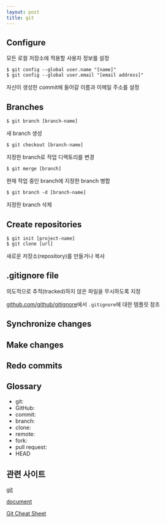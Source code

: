 ```yaml
---
layout: post
title: git
---
```


## Configure
모든 로컬 저장소에 적용할 사용자 정보를 설정
```
$ git config --global user.name "[name]"
$ git config --global user.email "[email address]"
```
자신이 생성한 commit에 들어갈 이름과 이메일 주소를 설정


## Branches
`$ git branch [branch-name]`

새 branch 생성

`$ git checkout [branch-name]`

지정한 branch로 작업 디렉토리를 변경

`$ git merge [branch]`

현재 작업 중인 branch에 지정한 branch 병합

`$ git branch -d [branch-name]`

지정한 branch 삭제


## Create repositories
```
$ git init [project-name]
$ git clone [url]
```
새로운 저장소(repository)를 만들거나 복사


## .gitignore file
의도적으로 추적(tracked)하지 않은 파일을 무시하도록 지정

[github.com/github/gitignore](https://github.com/github/gitignore)에서 `.gitignore`에 대한 템플릿 참조


## Synchronize changes

## Make changes

## Redo commits

## Glossary
- git:
- GitHub:
- commit:
- branch:
- clone:
- remote:
- fork:
- pull request:
- HEAD


## 관련 사이트
[git](https://www.git-scm.com/ "git homepage")

[document](https://www.git-scm.com/doc "git documentation")

[Git Cheat Sheet](https://training.github.com/downloads/ko/github-git-cheat-sheet/ "Git Cheat Sheet")
